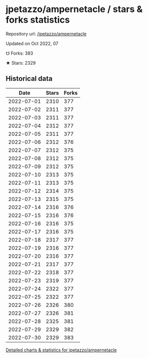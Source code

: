 # jpetazzo/ampernetacle / stars & forks statistics

Repository url: [/jpetazzo/ampernetacle](https://github.com/jpetazzo/ampernetacle)

Updated on Oct 2022, 07

☋ Forks: 383

★ Stars: 2329

## Historical data
| Date | Stars | Forks |
|------|-------|-------|
| 2022-07-01 | 2310 | 377 | 
| 2022-07-02 | 2311 | 377 | 
| 2022-07-03 | 2311 | 377 | 
| 2022-07-04 | 2312 | 377 | 
| 2022-07-05 | 2311 | 377 | 
| 2022-07-06 | 2312 | 376 | 
| 2022-07-07 | 2312 | 375 | 
| 2022-07-08 | 2312 | 375 | 
| 2022-07-09 | 2312 | 375 | 
| 2022-07-10 | 2313 | 375 | 
| 2022-07-11 | 2313 | 375 | 
| 2022-07-12 | 2314 | 375 | 
| 2022-07-13 | 2315 | 375 | 
| 2022-07-14 | 2316 | 376 | 
| 2022-07-15 | 2316 | 376 | 
| 2022-07-16 | 2316 | 375 | 
| 2022-07-17 | 2316 | 375 | 
| 2022-07-18 | 2317 | 377 | 
| 2022-07-19 | 2316 | 377 | 
| 2022-07-20 | 2316 | 377 | 
| 2022-07-21 | 2317 | 377 | 
| 2022-07-22 | 2318 | 377 | 
| 2022-07-23 | 2319 | 377 | 
| 2022-07-24 | 2322 | 377 | 
| 2022-07-25 | 2322 | 377 | 
| 2022-07-26 | 2326 | 380 | 
| 2022-07-27 | 2326 | 381 | 
| 2022-07-28 | 2325 | 381 | 
| 2022-07-29 | 2329 | 382 | 
| 2022-07-30 | 2329 | 383 | 


[Detailed charts & statistics for jpetazzo/ampernetacle](https://reviewgithub.com/rep/jpetazzo/ampernetacle)
